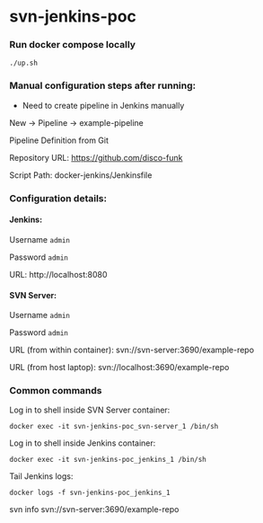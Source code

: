 # svn-jenkins-poc

### Run docker compose locally

```
./up.sh
```
### Manual configuration steps after running:

* Need to create pipeline in Jenkins manually

New -> Pipeline -> example-pipeline

Pipeline Definition from Git

Repository URL: https://github.com/disco-funk

Script Path: docker-jenkins/Jenkinsfile

### Configuration details:

#### Jenkins:
Username ```admin```

Password ```admin```

URL: http://localhost:8080

#### SVN Server:
Username ```admin```

Password ```admin```

URL (from within container): svn://svn-server:3690/example-repo

URL (from host laptop): svn://localhost:3690/example-repo

### Common commands

Log in to shell inside SVN Server container:
```
docker exec -it svn-jenkins-poc_svn-server_1 /bin/sh
```

Log in to shell inside Jenkins container:
```
docker exec -it svn-jenkins-poc_jenkins_1 /bin/sh
```

Tail Jenkins logs:
```
docker logs -f svn-jenkins-poc_jenkins_1
```

svn info svn://svn-server:3690/example-repo